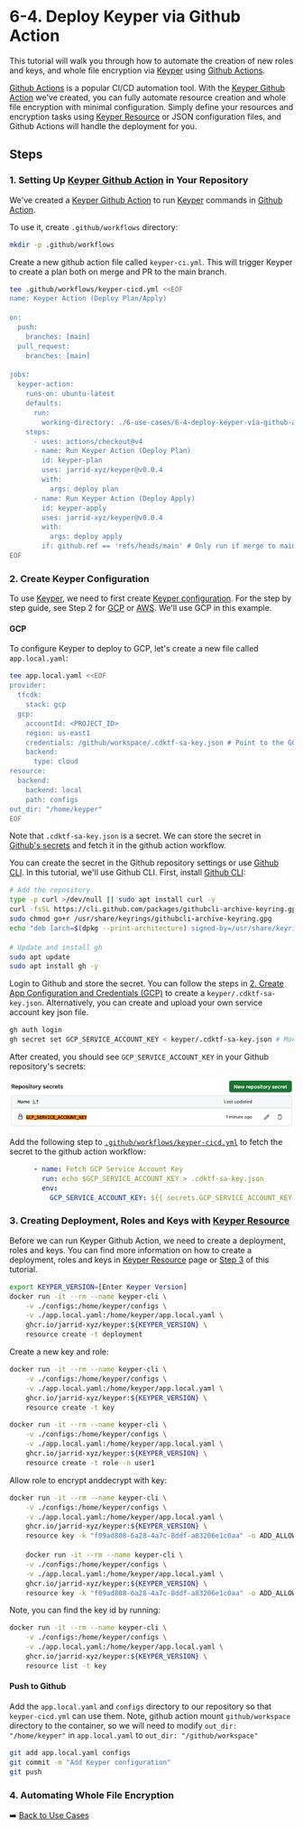 # 6-4. Deploy Keyper via Github Action

This tutorial will walk you through how to automate the creation of new roles and keys, and whole file encryption via [Keyper](https://jarrid.xyz/keyper) using [Github Actions](https://docs.github.com/en/actions).

[Github Actions](https://docs.github.com/en/actions) is a popular CI/CD automation tool. With the [Keyper Github Action](https://github.com/marketplace/actions/keyper-action) we've created, you can fully automate resource creation and whole file encryption with minimal configuration. Simply define your resources and encryption tasks using [Keyper Resource](https://jarrid.xyz/keyper/resource/) or JSON configuration files, and Github Actions will handle the deployment for you.

## Steps

### 1. Setting Up [Keyper Github Action](https://github.com/marketplace/actions/keyper-action) in Your Repository

We've created a [Keyper Github Action](https://github.com/marketplace/actions/keyper-action) to run [Keyper](https://jarrid.xyz/keyper) commands in [Github Action](https://docs.github.com/en/actions).

To use it, create `.github/workflows` directory:

```sh {"cwd":"../../","id":"01J89JFBT83EN3MEZR8M5YCT0R"}
mkdir -p .github/workflows
```

Create a new github action file called `keyper-ci.yml`. This will trigger Keyper to create a plan both on merge and PR to the main branch.

```sh {"cwd":"../../","id":"01J8BNZXMK7R6QX1XSZJGBW294"}
tee .github/workflows/keyper-cicd.yml <<EOF
name: Keyper Action (Deploy Plan/Apply)

on:
  push:
    branches: [main]
  pull_request:
    branches: [main]

jobs:
  keyper-action:
    runs-on: ubuntu-latest
    defaults:
      run:
        working-directory: ./6-use-cases/6-4-deploy-keyper-via-github-action/ # modify this
    steps:
      - uses: actions/checkout@v4
      - name: Run Keyper Action (Deploy Plan)
        id: keyper-plan
        uses: jarrid-xyz/keyper@v0.0.4
        with:
          args: deploy plan
      - name: Run Keyper Action (Deploy Apply)
        id: keyper-apply
        uses: jarrid-xyz/keyper@v0.0.4
        with:
          args: deploy apply
        if: github.ref == 'refs/heads/main' # Only run if merge to main
EOF
```

### 2. Create Keyper Configuration

To use [Keyper](https://jarrid.xyz/keyper), we need to first create [Keyper configuration](https://jarrid.xyz/keyper/configuration/). For the step by step guide, see Step 2 for [GCP](../../2-create-app-configuration-and-credentials-gcp/README.md) or [AWS](../../2-create-app-configuration-and-credentials-aws/README.md). We'll use GCP in this example.

#### GCP

To configure Keyper to deploy to GCP, let's create a new file called `app.local.yaml`:

```sh {"cwd":"../../","id":"01J8BZG51NVH7H0P1MF14QYAFP"}
tee app.local.yaml <<EOF
provider:
  tfcdk:
    stack: gcp
  gcp:
    accountId: <PROJECT_ID>
    region: us-east1
    credentials: /github/workspace/.cdktf-sa-key.json # Point to the GCP service account key JSON file
    backend:
      type: cloud
resource:
  backend:
    backend: local
    path: configs
out_dir: "/home/keyper"
EOF
```

Note that `.cdktf-sa-key.json` is a secret. We can store the secret in [Github's secrets](https://docs.github.com/en/actions/security-guides/encrypted-secrets) and fetch it in the github action workflow.

You can create the secret in the Github repository settings or use [Github CLI](https://cli.github.com/). In this tutorial, we'll use Github CLI. First, install [Github CLI](https://cli.github.com/):

```sh {"id":"01J8ECSXXH1TH043XEVTS4FZXA"}
# Add the repository
type -p curl >/dev/null || sudo apt install curl -y
curl -fsSL https://cli.github.com/packages/githubcli-archive-keyring.gpg | sudo dd of=/usr/share/keyrings/githubcli-archive-keyring.gpg
sudo chmod go+r /usr/share/keyrings/githubcli-archive-keyring.gpg
echo "deb [arch=$(dpkg --print-architecture) signed-by=/usr/share/keyrings/githubcli-archive-keyring.gpg] https://cli.github.com/packages stable main" | sudo tee /etc/apt/sources.list.d/github-cli.list > /dev/null

# Update and install gh
sudo apt update
sudo apt install gh -y
```

Login to Github and store the secret. You can follow the steps in [2. Create App Configuration and Credentials (GCP)](../../2-create-app-configuration-and-credentials-gcp/README.md) to create a `keyper/.cdktf-sa-key.json`. Alternatively, you can create and upload your own service account key json file.

```sh {"cwd":"../../","id":"01J8ECSXXH1TH043XEVYPTD0DR"}
gh auth login
gh secret set GCP_SERVICE_ACCOUNT_KEY < keyper/.cdktf-sa-key.json # Modify the file path to use your own key
```

After created, you should see `GCP_SERVICE_ACCOUNT_KEY` in your Github repository's secrets:

![Github Repository Secrets](./github-repository-secrets.png)

Add the following step to [`.github/workflows/keyper-cicd.yml`](../../.github/workflows/keyper-cicd.yml) to fetch the secret to the github action workflow:

```yml {"id":"01J8ECSXXH1TH043XEVZP2RBBR"}
      - name: Fetch GCP Service Account Key
        run: echo $GCP_SERVICE_ACCOUNT_KEY > .cdktf-sa-key.json
        env:
          GCP_SERVICE_ACCOUNT_KEY: ${{ secrets.GCP_SERVICE_ACCOUNT_KEY }}
```

### 3. Creating Deployment, Roles and Keys with [Keyper Resource](https://jarrid.xyz/keyper/resource/)

Before we can run Keyper Github Action, we need to create a deployment, roles and keys. You can find more information on how to create a deployment, roles and keys in [Keyper Resource](https://jarrid.xyz/keyper/resource/) page or [Step 3](../../3-create-roles-and-keys/README.md) of this tutorial.

```sh {"cwd":"../../","id":"01J8ECSXXH1TH043XEW267NYZZ"}
export KEYPER_VERSION=[Enter Keyper Version]
docker run -it --rm --name keyper-cli \
    -v ./configs:/home/keyper/configs \
    -v ./app.local.yaml:/home/keyper/app.local.yaml \
    ghcr.io/jarrid-xyz/keyper:${KEYPER_VERSION} \
    resource create -t deployment
```

Create a new key and role:

```sh {"cwd":"../../","id":"01J8H350YAW5W5GQ4DFM9HEYXT"}
docker run -it --rm --name keyper-cli \
    -v ./configs:/home/keyper/configs \
    -v ./app.local.yaml:/home/keyper/app.local.yaml \
    ghcr.io/jarrid-xyz/keyper:${KEYPER_VERSION} \
    resource create -t key
```

```sh {"cwd":"../../", "id":"01J8H350YAW5W5GQ4DFNHSS3RG"}
docker run -it --rm --name keyper-cli \
    -v ./configs:/home/keyper/configs \
    -v ./app.local.yaml:/home/keyper/app.local.yaml \
    ghcr.io/jarrid-xyz/keyper:${KEYPER_VERSION} \
    resource create -t role -n user1
```

Allow role to encrypt anddecrypt with key:

```sh {"cwd":"../../"}
docker run -it --rm --name keyper-cli \
    -v ./configs:/home/keyper/configs \
    -v ./app.local.yaml:/home/keyper/app.local.yaml \
    ghcr.io/jarrid-xyz/keyper:${KEYPER_VERSION} \
    resource key -k "f09ad808-6a28-4a7c-8ddf-a83206e1c0aa" -o ADD_ALLOW_DECRYPT -r user1

    docker run -it --rm --name keyper-cli \
    -v ./configs:/home/keyper/configs \
    -v ./app.local.yaml:/home/keyper/app.local.yaml \
    ghcr.io/jarrid-xyz/keyper:${KEYPER_VERSION} \
    resource key -k "f09ad808-6a28-4a7c-8ddf-a83206e1c0aa" -o ADD_ALLOW_ENCRYPT -r user1
```

Note, you can find the key id by running:

```sh {"cwd":"../../"}
docker run -it --rm --name keyper-cli \
    -v ./configs:/home/keyper/configs \
    -v ./app.local.yaml:/home/keyper/app.local.yaml \
    ghcr.io/jarrid-xyz/keyper:${KEYPER_VERSION} \
    resource list -t key
```

#### Push to Github

Add the `app.local.yaml` and `configs` directory to our repository so that `keyper-cicd.yml` can use them. Note, github action mount `github/workspace` directory to the container, so we will need to modify `out_dir: "/home/keyper"` in `app.local.yaml` to `out_dir: "/github/workspace"`

```sh {"cwd":"../../","id":"01J8H350YAW5W5GQ4DFPZ0P6YA"}
git add app.local.yaml configs
git commit -m "Add Keyper configuration"
git push
```

### 4. Automating Whole File Encryption

➡️ [Back to Use Cases](../README.md)